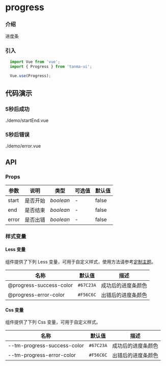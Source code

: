 # progress

### 介绍

进度条

### 引入

```js
  import Vue from 'vue';
  import { Progress } from 'tanma-ui';
  
  Vue.use(Progress);
```

## 代码演示

### 5秒后成功

<demo-code>./demo/startEnd.vue</demo-code>

### 5秒后错误

<demo-code>./demo/error.vue</demo-code>

## API

### Props

参数 | 说明 | 类型 | 可选值 | 默认值
-- | -- | -- | -- | --
start | 是否开始 | _boolean_ | - | false
end | 是否结束 | _boolean_ | - | false
error | 是否出错 | _boolean_ | - | false


### 样式变量

#### Less 变量

组件提供了下列 Less 变量，可用于自定义样式，使用方法请参考[定制主题](#/theme)。

名称 | 默认值 | 描述
-- | -- | --
@progress-success-color | `#67C23A`| 成功后的进度条颜色
@progress-error-color | `#F56C6C`| 出错后的进度条颜色

#### Css 变量

组件提供了下列 Css 变量，可用于自定义样式。

名称 | 默认值 | 描述
-- | -- | --
--tm-progress-success-color | `#67C23A`| 成功后的进度条颜色
--tm-progress-error-color | `#F56C6C`| 出错后的进度条颜色